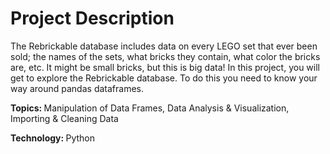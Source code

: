 # Project Description

The Rebrickable database includes data on every LEGO set that ever been sold; the names of the sets, what bricks they contain, what color the bricks are, etc. It might be small bricks, but this is big data! In this project, you will get to explore the Rebrickable database. To do this you need to know your way around pandas dataframes.

<b> Topics: </b> Manipulation of Data Frames, Data Analysis & Visualization, Importing & Cleaning Data

<b> Technology: </b> Python 
